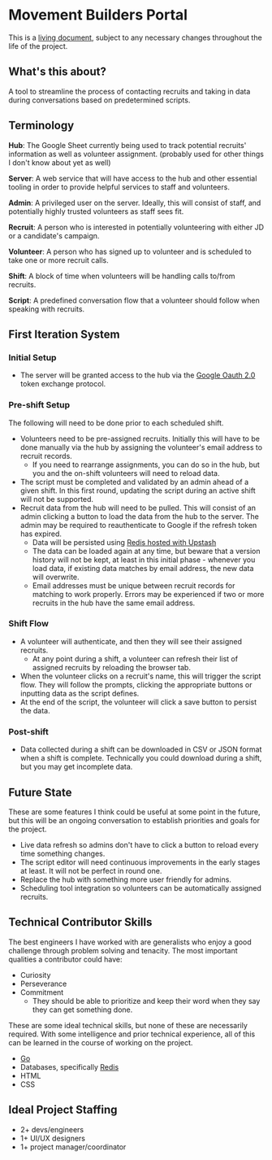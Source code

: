 # Movement Builders Portal

This is a [living document](https://en.wikipedia.org/wiki/Living_document), subject to any necessary changes throughout the life of the project.

## What's this about?

A tool to streamline the process of contacting recruits and taking in data during conversations based on predetermined scripts.

## Terminology

**Hub**: The Google Sheet currently being used to track potential recruits' information as well as volunteer assignment. (probably used for other things I don't know about yet as well)

**Server**: A web service that will have access to the hub and other essential tooling in order to provide helpful services to staff and volunteers.

**Admin**: A privileged user on the server. Ideally, this will consist of staff, and potentially highly trusted volunteers as staff sees fit.

**Recruit**: A person who is interested in potentially volunteering with either JD or a candidate's campaign.

**Volunteer**: A person who has signed up to volunteer and is scheduled to take one or more recruit calls.

**Shift**: A block of time when volunteers will be handling calls to/from recruits.

**Script**: A predefined conversation flow that a volunteer should follow when speaking with recruits.

## First Iteration System

### Initial Setup

- The server will be granted access to the hub via the [Google Oauth 2.0](https://developers.google.com/identity/protocols/oauth2) token exchange protocol.

### Pre-shift Setup

The following will need to be done prior to each scheduled shift.

- Volunteers need to be pre-assigned recruits. Initially this will have to be done manually via the hub by assigning the volunteer's email address to recruit records.
  - If you need to rearrange assignments, you can do so in the hub, but you and the on-shift volunteers will need to reload data.
- The script must be completed and validated by an admin ahead of a given shift. In this first round, updating the script during an active shift will not be supported.
- Recruit data from the hub will need to be pulled. This will consist of an admin clicking a button to load the data from the hub to the server. The admin may be required to reauthenticate to Google if the refresh token has expired.
  - Data will be persisted using [Redis hosted with Upstash](https://upstash.com/)
  - The data can be loaded again at any time, but beware that a version history will not be kept, at least in this initial phase - whenever you load data, if existing data matches by email address, the new data will overwrite.
  - Email addresses must be unique between recruit records for matching to work properly. Errors may be experienced if two or more recruits in the hub have the same email address.

### Shift Flow

- A volunteer will authenticate, and then they will see their assigned recruits.
  - At any point during a shift, a volunteer can refresh their list of assigned recruits by reloading the browser tab.
- When the volunteer clicks on a recruit's name, this will trigger the script flow. They will follow the prompts, clicking the appropriate buttons or inputting data as the script defines.
- At the end of the script, the volunteer will click a save button to persist the data.

### Post-shift

- Data collected during a shift can be downloaded in CSV or JSON format when a shift is complete. Technically you could download during a shift, but you may get incomplete data.

## Future State

These are some features I think could be useful at some point in the future, but this will be an ongoing conversation to establish priorities and goals for the project.

- Live data refresh so admins don't have to click a button to reload every time something changes.
- The script editor will need continuous improvements in the early stages at least. It will not be perfect in round one.
- Replace the hub with something more user friendly for admins.
- Scheduling tool integration so volunteers can be automatically assigned recruits.

## Technical Contributor Skills

The best engineers I have worked with are generalists who enjoy a good challenge through problem solving and tenacity. The most important qualities a contributor could have:

- Curiosity
- Perseverance
- Commitment
  - They should be able to prioritize and keep their word when they say they can get something done.

These are some ideal technical skills, but none of these are necessarily required. With some intelligence and prior technical experience, all of this can be learned in the course of working on the project.

- [Go](https://go.dev/)
- Databases, specifically [Redis](https://redis.io/)
- HTML
- CSS

## Ideal Project Staffing

- 2+ devs/engineers
- 1+ UI/UX designers
- 1+ project manager/coordinator
